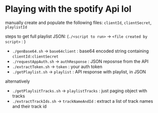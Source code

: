 # Playing with the spotify Api lol

manually create and populate the following files: `clientId`, `clientSecret`, `playlistId`

steps to get full playlist JSON: 
(`./<script to run>` -> `<file created by script>` : <file contents>)
- `./genBase64.sh` -> `base64client` : base64 encoded string containing `clientId:clientSecret`
- `./requestAppAuth.sh` -> `authResponse` : JSON reposnse from the API
- `./extractToken.sh` -> `token` : your auth token
- `./getPlaylist.sh` -> `playlist` : API response with playlist, in JSON
  
alternatively
 - `./getPlaylsitTracks.sh` -> `playlistTracks` : just paging object with tracks 
 - `./extractTrackIds.sh` -> `trackNameAndId` : extract a list of track names and their track id  
